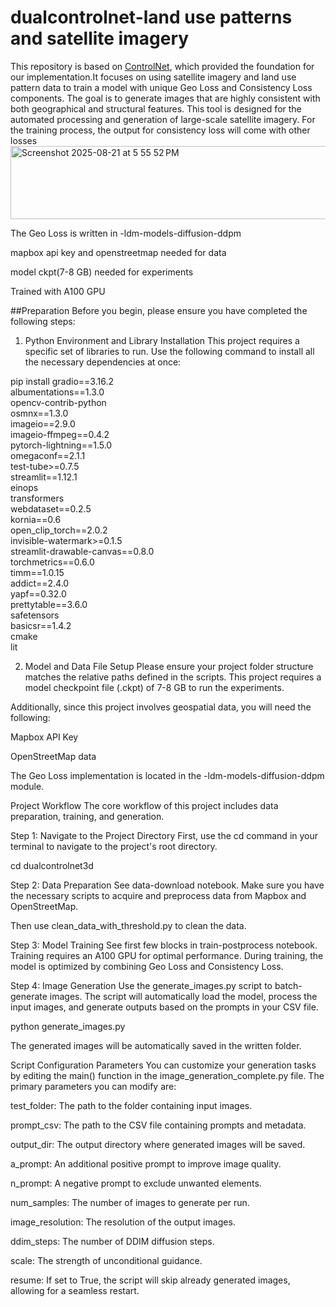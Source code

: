 # dualcontrolnet-land use patterns and satellite imagery
This repository is based on [ControlNet](https://github.com/lllyasviel/ControlNet), which provided the foundation for our implementation.It focuses on using satellite imagery and land use pattern data to train a model with unique Geo Loss and Consistency Loss components. The goal is to generate images that are highly consistent with both geographical and structural features. This tool is designed for the automated processing and generation of large-scale satellite imagery.
For the training process, the output for consistency loss will come with other losses
<img width="1034" height="117" alt="Screenshot 2025-08-21 at 5 55 52 PM" src="https://github.com/user-attachments/assets/adfa33f3-6c14-422c-a132-dc7b629fd7c6" />

The Geo Loss is written in -ldm-models-diffusion-ddpm

mapbox api key and openstreetmap needed for data

model ckpt(7-8 GB) needed for experiments 

Trained with A100 GPU

##Preparation
Before you begin, please ensure you have completed the following steps:

1. Python Environment and Library Installation
This project requires a specific set of libraries to run. Use the following command to install all the necessary dependencies at once:

pip install gradio==3.16.2 \
    albumentations==1.3.0 \
    opencv-contrib-python \
    osmnx==1.3.0 \
    imageio==2.9.0 \
    imageio-ffmpeg==0.4.2 \
    pytorch-lightning==1.5.0 \
    omegaconf==2.1.1 \
    test-tube>=0.7.5 \
    streamlit==1.12.1 \
    einops \
    transformers \
    webdataset==0.2.5 \
    kornia==0.6 \
    open_clip_torch==2.0.2 \
    invisible-watermark>=0.1.5 \
    streamlit-drawable-canvas==0.8.0 \
    torchmetrics==0.6.0 \
    timm==1.0.15 \
    addict==2.4.0 \
    yapf==0.32.0 \
    prettytable==3.6.0 \
    safetensors \
    basicsr==1.4.2 \
    cmake \
    lit


2. Model and Data File Setup
Please ensure your project folder structure matches the relative paths defined in the scripts. This project requires a model checkpoint file (.ckpt) of 7-8 GB to run the experiments.

Additionally, since this project involves geospatial data, you will need the following:

Mapbox API Key

OpenStreetMap data

The Geo Loss implementation is located in the -ldm-models-diffusion-ddpm module.

Project Workflow
The core workflow of this project includes data preparation, training, and generation.

Step 1: Navigate to the Project Directory
First, use the cd command in your terminal to navigate to the project's root directory. 

cd dualcontrolnet3d

Step 2: Data Preparation
See data-download notebook. Make sure you have the necessary scripts to acquire and preprocess data from Mapbox and OpenStreetMap.

Then use clean_data_with_threshold.py to clean the data.

Step 3: Model Training
See first few blocks in train-postprocess notebook. Training requires an A100 GPU for optimal performance. During training, the model is optimized by combining Geo Loss and Consistency Loss.

Step 4: Image Generation
Use the generate_images.py script to batch-generate images. The script will automatically load the model, process the input images, and generate outputs based on the prompts in your CSV file.

python generate_images.py

The generated images will be automatically saved in the written folder.

Script Configuration Parameters
You can customize your generation tasks by editing the main() function in the image_generation_complete.py file. The primary parameters you can modify are:

test_folder: The path to the folder containing input images.

prompt_csv: The path to the CSV file containing prompts and metadata.

output_dir: The output directory where generated images will be saved.

a_prompt: An additional positive prompt to improve image quality.

n_prompt: A negative prompt to exclude unwanted elements.

num_samples: The number of images to generate per run.

image_resolution: The resolution of the output images.

ddim_steps: The number of DDIM diffusion steps.

scale: The strength of unconditional guidance.

resume: If set to True, the script will skip already generated images, allowing for a seamless restart.

